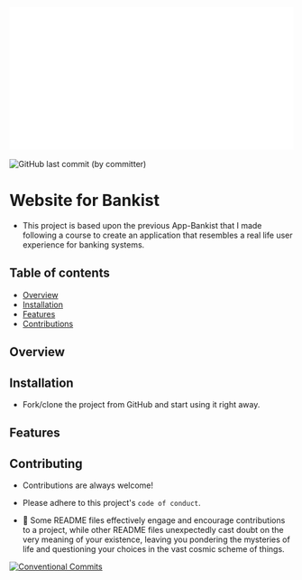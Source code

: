 ![Logo](img/GitHub-Banner3.png)

![GitHub last commit (by committer)](https://img.shields.io/github/last-commit/harunjonuzi/Web-Bankist)

# Website for Bankist

- This project is based upon the previous App-Bankist that I made following a course to create an application that resembles a real life user experience for banking systems.

## Table of contents

- [Overview](#overview)
- [Installation](#installation)
- [Features](#features)
- [Contributions](#contributing)

## Overview

## Installation

- Fork/clone the project from GitHub and start using it right away.

## Features

## Contributing

- Contributions are always welcome!

- Please adhere to this project's `code of conduct`.

- 📜 Some README files effectively engage and encourage contributions to a project, while other README files unexpectedly cast doubt on the very meaning of your existence, leaving you pondering the mysteries of life and questioning your choices in the vast cosmic scheme of things.

[![Conventional Commits](https://img.shields.io/badge/Conventional%20Commits-1.0.0-%23FE5196?logo=conventionalcommits&logoColor=white)](https://conventionalcommits.org)
